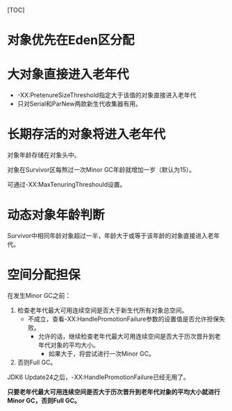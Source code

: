 [TOC]

# 对象优先在Eden区分配

# 大对象直接进入老年代

- -XX:PretenureSizeThreshold指定大于该值的对象直接进入老年代
- 只对Serial和ParNew两款新生代收集器有用。

# 长期存活的对象将进入老年代

对象年龄存储在对象头中。

对象在Survivor区每熬过一次Minor GC年龄就增加一岁（默认为15）。

可通过-XX:MaxTenuringThreshould设置。

# 动态对象年龄判断

Survivor中相同年龄对象超过一半，年龄大于或等于该年龄的对象直接进入老年代。

# 空间分配担保

在发生Minor GC之前：

1. 检查老年代最大可用连续空间是否大于新生代所有对象总空间。
   - 不成立，查看-XX:HandlePromotionFailure参数的设置值是否允许担保失败。
     - 允许的话，继续检查老年代最大可用连续空间是否大于历次晋升到老年代对象的平均大小。
       - 如果大于，将尝试进行一次Minor GC。
2. 否则Full GC。

JDK6 Update24之后，-XX:HandlePromotionFailure已经无用了。

**只要老年代最大可用连续空间是否大于历次晋升到老年代对象的平均大小就进行Minor GC，否则Full GC。**